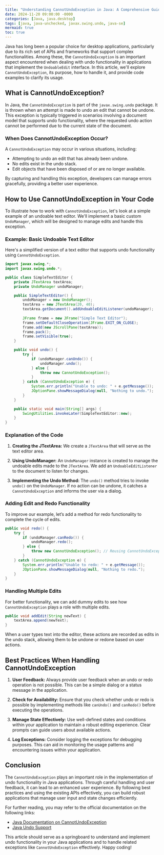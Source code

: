 ```yaml
---
title: "Understanding CannotUndoException in Java: A Comprehensive Guide"
date: 2024-11-20 09:00:00 -0000
categories: [Java, java.desktop]
tags: [java, java-unchecked, javax.swing.undo, java-se]
mermaid: true
toc: true
---
```



Java has long been a popular choice for desktop applications, particularly due to its rich set of APIs and frameworks that support complex functionalities. Among these, the `CannotUndoException` is an important aspect encountered when dealing with undo functionality in applications that implement the `UndoableEdit` interface. In this article, we'll explore `CannotUndoException`, its purpose, how to handle it, and provide code examples to clarify its usage.

## What is CannotUndoException?

In Java, the `CannotUndoException` is part of the `javax.swing.undo` package. It is thrown when an attempt is made to undo an edit that cannot be undone. This exception is typically triggered in scenarios involving a document model that supports undo functionality, where the requested undo action cannot be performed due to the current state of the document.

### When Does CannotUndoException Occur?

A `CannotUndoException` may occur in various situations, including:

- Attempting to undo an edit that has already been undone.
- No edits exist in the undo stack.
- Edit objects that have been disposed of or are no longer available.

By capturing and handling this exception, developers can manage errors gracefully, providing a better user experience.

## How to Use CannotUndoException in Your Code

To illustrate how to work with `CannotUndoException`, let's look at a simple example of an undoable text editor. We'll implement a basic custom `UndoManager`, which will be designed to manage edits and handle this exception.

### Example: Basic Undoable Text Editor

Here's a simplified version of a text editor that supports undo functionality using `CannotUndoException`.

```java
import javax.swing.*;
import javax.swing.undo.*;

public class SimpleTextEditor {
    private JTextArea textArea;
    private UndoManager undoManager;

    public SimpleTextEditor() {
        undoManager = new UndoManager();
        textArea = new JTextArea(20, 40);
        textArea.getDocument().addUndoableEditListener(undoManager);
        
        JFrame frame = new JFrame("Simple Text Editor");
        frame.setDefaultCloseOperation(JFrame.EXIT_ON_CLOSE);
        frame.add(new JScrollPane(textArea));
        frame.pack();
        frame.setVisible(true);
    }

    public void undo() {
        try {
            if (undoManager.canUndo()) {
                undoManager.undo();
            } else {
                throw new CannotUndoException();
            }
        } catch (CannotUndoException e) {
            System.err.println("Unable to undo: " + e.getMessage());
            JOptionPane.showMessageDialog(null, "Nothing to undo.");
        }
    }

    public static void main(String[] args) {
        SwingUtilities.invokeLater(SimpleTextEditor::new);
    }
}
```

### Explanation of the Code

1. **Creating the JTextArea:** We create a `JTextArea` that will serve as the text editor area.
  
2. **Using UndoManager:** An `UndoManager` instance is created to manage the undoable edits made to the `JTextArea`. We add an `UndoableEditListener` to the document to listen for changes.

3. **Implementing the Undo Method:** The `undo()` method tries to invoke `undo()` on the `UndoManager`. If no action can be undone, it catches a `CannotUndoException` and informs the user via a dialog.

### Adding Edit and Redo Functionality

To improve our example, let’s add a method for redo functionality to complete the cycle of edits.

```java
public void redo() {
    try {
        if (undoManager.canRedo()) {
            undoManager.redo();
        } else {
            throw new CannotUndoException(); // Reusing CannotUndoException for simplicity
        }
    } catch (CannotUndoException e) {
        System.err.println("Unable to redo: " + e.getMessage());
        JOptionPane.showMessageDialog(null, "Nothing to redo.");
    }
}
```

### Handling Multiple Edits

For better functionality, we can add dummy edits to see how `CannotUndoException` plays a role with multiple edits.

```java
public void addEdit(String newText) {
    textArea.append(newText);
}
```

When a user types text into the editor, these actions are recorded as edits in the undo stack, allowing them to be undone or redone based on user actions.

## Best Practices When Handling CannotUndoException

1. **User Feedback:** Always provide user feedback when an undo or redo operation is not possible. This can be a simple dialog or a status message in the application.

2. **Check for Availability:** Ensure that you check whether undo or redo is possible by implementing methods like `canUndo()` and `canRedo()` before executing the operations.

3. **Manage State Effectively:** Use well-defined states and conditions within your application to maintain a robust editing experience. Clear prompts can guide users about available actions.

4. **Log Exceptions:** Consider logging the exceptions for debugging purposes. This can aid in monitoring the usage patterns and encountering issues within your application.

## Conclusion

The `CannotUndoException` plays an important role in the implementation of undo functionality in Java applications. Through careful handling and user feedback, it can lead to an enhanced user experience. By following best practices and using the existing APIs effectively, you can build robust applications that manage user input and state changes efficiently.

For further reading, you may refer to the official documentation on the following links:

- [Java Documentation on CannotUndoException](https://docs.oracle.com/javase/8/docs/api/javax/swing/undo/CannotUndoException.html)
- [Java Undo Support](https://docs.oracle.com/javase/tutorial/jfc/learn/undo.html)

This article should serve as a springboard to understand and implement undo functionality in your Java applications and to handle related exceptions like `CannotUndoException` effectively. Happy coding!
